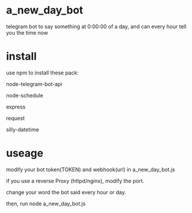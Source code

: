 # a_new_day_bot
telegram bot to say something at 0:00:00 of a day, and can every hour tell you the time now


# install
use npm to install these pack:

node-telegram-bot-api

node-schedule

express

request

silly-datetime

# useage
modify your bot token(TOKEN) and webhook(url) in a_new_day_bot.js

if you use a reverse Proxy (httpd/nginx), modify the port.

change your word the bot said every hour or day.

then, run node a_new_day_bot.js
